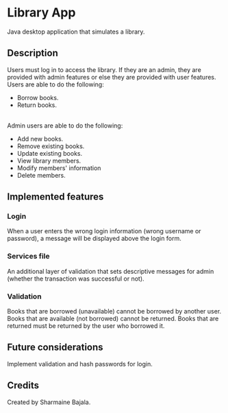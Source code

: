 # Library App
Java desktop application that simulates a library.

## Description
Users must log in to access the library. If they are an admin, they are provided with admin features or else they are provided with user features. <br/>
Users are able to do the following:
- Borrow books.
- Return books. <br/> <br/>

Admin users are able to do the following: 
- Add new books.
- Remove existing books.
- Update existing books.
- View library members.
- Modify members' information
- Delete members.


## Implemented features
### Login
When a user enters the wrong login information (wrong username or password), a message will be displayed above the login form.

### Services file
An additional layer of validation that sets descriptive messages for admin (whether the transaction was successful or not).

### Validation
Books that are borrowed (unavailable) cannot be borrowed by another user.
Books that are available (not borrowed) cannot be returned.
Books that are returned must be returned by the user who borrowed it.



## Future considerations
Implement validation and hash passwords for login.

## Credits
Created by Sharmaine Bajala.
